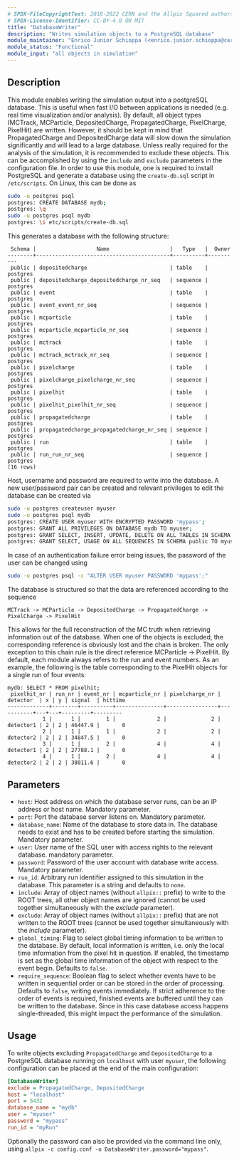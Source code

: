 ```yaml
---
# SPDX-FileCopyrightText: 2018-2022 CERN and the Allpix Squared authors
# SPDX-License-Identifier: CC-BY-4.0 OR MIT
title: "DatabaseWriter"
description: "Writes simulation objects to a PostgreSQL database"
module_maintainer: "Enrico Junior Schioppa (<enrico.junior.schioppa@cern.ch>), Simon Spannagel (<simon.spannagel@cern.ch>)"
module_status: "Functional"
module_input: "all objects in simulation"
---
```


## Description
This module enables writing the simulation output into a postgreSQL database.
This is useful when fast I/O between applications is needed (e.g. real time visualization and/or analysis).
By default, all object types (MCTrack, MCParticle, DepositedCharge, PropagatedCharge, PixelCharge, PixelHit) are written.
However, it should be kept in mind that PropagatedCharge and DepositedCharge data will slow down the simulation significantly and will lead to a large database.
Unless really required for the analysis of the simulation, it is recommended to exclude these objects.
This can be accomplished by using the `include` and `exclude` parameters in the configuration file.
In order to use this module, one is required to install PostgreSQL and generate a database using the `create-db.sql` script in `/etc/scripts`. On Linux, this can be done as

```sh
sudo -u postgres psql
postgres: CREATE DATABASE mydb;
postgres: \q
sudo -u postgres psql mydb
postgres: \i etc/scripts/create-db.sql
```

This generates a database with the following structure:

```
 Schema |                   Name                   |   Type   |  Owner
--------+------------------------------------------+----------+----------
 public | depositedcharge                          | table    | postgres
 public | depositedcharge_depositedcharge_nr_seq   | sequence | postgres
 public | event                                    | table    | postgres
 public | event_event_nr_seq                       | sequence | postgres
 public | mcparticle                               | table    | postgres
 public | mcparticle_mcparticle_nr_seq             | sequence | postgres
 public | mctrack                                  | table    | postgres
 public | mctrack_mctrack_nr_seq                   | sequence | postgres
 public | pixelcharge                              | table    | postgres
 public | pixelcharge_pixelcharge_nr_seq           | sequence | postgres
 public | pixelhit                                 | table    | postgres
 public | pixelhit_pixelhit_nr_seq                 | sequence | postgres
 public | propagatedcharge                         | table    | postgres
 public | propagatedcharge_propagatedcharge_nr_seq | sequence | postgres
 public | run                                      | table    | postgres
 public | run_run_nr_seq                           | sequence | postgres
(16 rows)
```

Host, username and password are required to write into the database.
A new user/password pair can be created and relevant privileges to edit the database can be created via

```sh
sudo -u postgres createuser myuser
sudo -u postgres psql mydb
postgres: CREATE USER myuser WITH ENCRYPTED PASSWORD 'mypass';
postgres: GRANT ALL PRIVILEGES ON DATABASE mydb TO myuser;
postgres: GRANT SELECT, INSERT, UPDATE, DELETE ON ALL TABLES IN SCHEMA public TO myuser;
postgres: GRANT SELECT, USAGE ON ALL SEQUENCES IN SCHEMA public TO myuser;
```

In case of an authentication failure error being issues, the password of the user can be changed using

```sh
sudo -u postgres psql -c "ALTER USER myuser PASSWORD 'mypass';"
```

The database is structured so that the data are referenced according to the sequence

```
MCTrack -> MCParticle -> DepositedCharge -> PropagatedCharge -> PixelCharge -> PixelHit
```

This allows for the full reconstruction of the MC truth when retrieving information out of the database. When one of the objects is excluded, the corresponding reference is obviously lost and the chain is broken. The only exception to this chain rule is the direct reference MCParticle -> PixelHit. By default, each module always refers to the run and event numbers. As an example, the following is the table corresponding to the PixelHit objects for a single run of four events:

```
mydb: SELECT * FROM pixelhit;
 pixelhit_nr | run_nr | event_nr | mcparticle_nr | pixelcharge_nr | detector  | x | y | signal  | hittime
-------------+--------+----------+---------------+----------------+-----------+---+---+---------+---------
           1 |      1 |        1 |             2 |              2 | detector1 | 2 | 2 | 46447.9 |       0
           2 |      1 |        1 |             2 |              2 | detector2 | 2 | 2 | 34847.5 |       0
           3 |      1 |        2 |             4 |              4 | detector1 | 2 | 2 | 27788.1 |       0
           4 |      1 |        2 |             4 |              4 | detector2 | 2 | 2 | 38011.6 |       0
```

## Parameters
* `host`: Host address on which the database server runs, can be an IP address or host name. Mandatory parameter.
* `port`: Port the database server listens on. Mandatory parameter.
* `database_name`: Name of the database to store data in. The database needs to exist and has to be created before starting the simulation. Mandatory parameter.
* `user`: User name of the SQL user with access rights to the relevant database. mandatory parameter.
* `password`: Password of the user account with database write access. Mandatory parameter.
* `run_id`: Arbitrary run identifier assigned to this simulation in the database. This parameter is a string and defaults to `none`.
* `include`: Array of object names (without `allpix::` prefix) to write to the ROOT trees, all other object names are ignored (cannot be used together simultaneously with the *exclude* parameter).
* `exclude`: Array of object names (without `allpix::` prefix) that are not written to the ROOT trees (cannot be used together simultaneously with the *include* parameter).
* `global_timing`: Flag to select global timing information to be written to the database. By default, local information is written, i.e. only the local time information from the pixel hit in question. If enabled, the timestamp is set as the global time information of the object with respect to the event begin. Defaults to `false`.
* `require_sequence`: Boolean flag to select whether events have to be written in sequential order or can be stored in the order of processing. Defaults to `false`, writing events immediately. If strict adherence to the order of events is required, finished events are buffered until they can be written to the database. Since in this case database access happens single-threaded, this might impact the performance of the simulation.

## Usage
To write objects excluding `PropagatedCharge` and `DepositedCharge` to a PostgreSQL database running on `localhost` with user `myuser`, the following configuration can be placed at the end of the main configuration:

```ini
[DatabaseWriter]
exclude = PropagatedCharge, DepositedCharge
host = "localhost"
port = 5432
database_name = "mydb"
user = "myuser"
password = "mypass"
run_id = "myRun"
```

Optionally the password can also be provided via the command line only, using `allpix -c config.conf -o DatabaseWriter.password="mypass"`.
